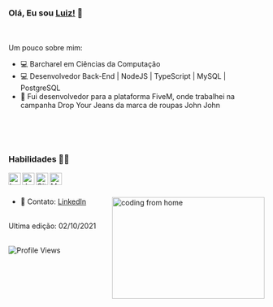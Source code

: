 ### Olá, Eu sou [Luiz!](https://www.linkedin.com/in/luiz-claudio-junior-4643b7180/?originalSubdomain=br) 👋




<br><br>
Um pouco sobre mim:

- 💻 Barcharel em Ciências da Computação
- 💻 Desenvolvedor Back-End | NodeJS | TypeScript | MySQL | PostgreSQL
- 🔭 Fui desenvolvedor para a plataforma FiveM, onde trabalhei na campanha Drop Your Jeans da marca de roupas John John

<br><br><br>



### Habilidades 👨‍💻

<img align="left" alt="Lua" width="24px" src="https://cdn.jsdelivr.net/npm/simple-icons@3.2.0/icons/lua.svg" />
<img align="left" alt="JavaScript" width="24px" src="https://cdn.jsdelivr.net/npm/simple-icons@3.2.0/icons/javascript.svg" />
<img align="left" alt="GitHub" width="24px" src="https://cdn.jsdelivr.net/npm/simple-icons@3.2.0/icons/github.svg" />
<img align="left" alt="MySQL" width="24px" src="https://cdn.jsdelivr.net/npm/simple-icons@3.2.0/icons/mysql.svg" />
<br><br>


- 💬 Contato: [LinkedIn](https://www.linkedin.com/in/luiz-claudio-junior-4643b7180/?originalSubdomain=br) <img align="right" alt="coding from home" src= "https://images.squarespace-cdn.com/content/v1/5e5ae71a84c054209740dee2/1599154214047-CKM89ZQMQTQBBUNCBYI3/090320_Final.gif" height = 200 width = 300/>
<br>
Ultima edição: 02/10/2021
<br><br>

![Profile Views](https://hits.seeyoufarm.com/api/count/incr/badge.svg?url=https://github.com/MikeOwino/&title=Profile%20Views)
